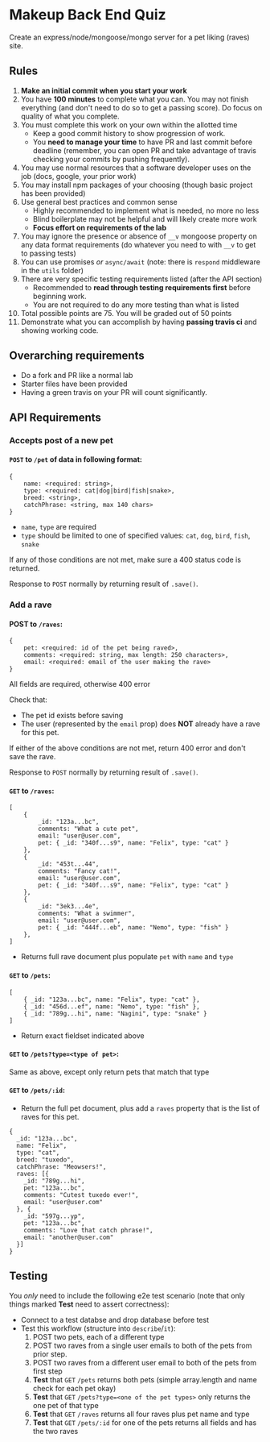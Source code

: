 # Makeup Back End Quiz

Create an express/node/mongoose/mongo server for a pet liking (raves) site.

## Rules

1. **Make an initial commit when you start your work**
1. You have **100 minutes** to complete what you can. You may not finish everything 
(and don't need to do so to get a passing score). Do focus on quality of what you complete.
1. You must complete this work on your own within the allotted time
    * Keep a good commit history to show progression of work.
    * You **need to manage your time** to have PR and last commit before deadline (remember, you can
    open PR and take advantage of travis checking your commits by pushing frequently).
1. You may use normal resources that a software developer uses on the job (docs, google, your prior work)
1. You may install npm packages of your choosing (though basic project has been provided)
1. Use general best practices and common sense
    * Highly recommended to implement what is needed, no more no less
    * Blind boilerplate may not be helpful and will likely create more work
    * **Focus effort on requirements of the lab**
1. You may ignore the presence or absence of `__v` mongoose property on 
any data format requirements (do whatever you need to with `__v` to get to passing tests)
1. You can use promises _or_ `async/await` (note: there is `respond` middleware in the `utils` folder)
1. There are very specific testing requirements listed (after the API section)
    * Recommended to **read through testing requirements first** before beginning work.
    * You are not required to do any more testing than what is listed
1. Total possible points are 75. You will be graded out of 50 points
1. Demonstrate what you can accomplish by having **passing travis ci** and showing working code.

## Overarching requirements
* Do a fork and PR like a normal lab
* Starter files have been provided
* Having a green travis on your PR will count significantly.

## API Requirements

### Accepts post of a new pet

#### `POST` to `/pet` of data in following format:

```
{
    name: <required: string>,
    type: <required: cat|dog|bird|fish|snake>,
    breed: <string>,
    catchPhrase: <string, max 140 chars>
}
```

* `name`, `type` are required
* `type` should be limited to one of specified values: `cat`, `dog`, `bird`, `fish`, `snake`

If any of those conditions are not met, make sure a 400 status code is returned.

Response to `POST` normally by returning result of `.save()`.

### Add a rave

#### POST to `/raves`:

```
{
    pet: <required: id of the pet being raved>,
    comments: <required: string, max length: 250 characters>,
    email: <required: email of the user making the rave>
}
```

All fields are required, otherwise 400 error

Check that:
* The pet id exists before saving
* The user (represented by the `email` prop) does **NOT** already have a rave for this pet. 

If either of the above conditions are not met, return 400 error and don't save the rave.

Response to `POST` normally by returning result of `.save()`.

#### `GET` to `/raves`:

```
[
    { 
        _id: "123a...bc", 
        comments: "What a cute pet", 
        email: "user@user.com", 
        pet: { _id: "340f...s9", name: "Felix", type: "cat" } 
    },
    { 
        _id: "453t...44", 
        comments: "Fancy cat!", 
        email: "user@user.com", 
        pet: { _id: "340f...s9", name: "Felix", type: "cat" } 
    },
    { 
        _id: "3ek3...4e", 
        comments: "What a swimmer", 
        email: "user@user.com", 
        pet: { _id: "444f...eb", name: "Nemo", type: "fish" } 
    },
]
```

* Returns full rave document plus populate `pet` with `name` and `type`

#### `GET` to `/pets`:

```
[
    { _id: "123a...bc", name: "Felix", type: "cat" },
    { _id: "456d...ef", name: "Nemo", type: "fish" },
    { _id: "789g...hi", name: "Nagini", type: "snake" }
]
```

* Return exact fieldset indicated above

#### `GET` to `/pets?type=<type of pet>`:

Same as above, except only return pets that match that type

#### `GET` to `/pets/:id`:

* Return the full pet document, plus add a `raves` property that is the list of 
raves for this pet.

```
{ 
  _id: "123a...bc", 
  name: "Felix", 
  type: "cat", 
  breed: "tuxedo",
  catchPhrase: "Meowsers!",
  raves: [{
    _id: "789g...hi",
    pet: "123a...bc",
    comments: "Cutest tuxedo ever!",
    email: "user@user.com"
  }, {
    _id: "597g...yp",
    pet: "123a...bc",
    comments: "Love that catch phrase!",
    email: "another@user.com"
  }] 
}
```

## Testing

You *only* need to include the following e2e test scenario (note that only things marked **Test** 
need to assert correctness):

* Connect to a test databse and drop database before test
* Test this workflow (structure into `describe`/`it`):
  1. POST two pets, each of a different type
  1. POST two raves from a single user emails to both of the pets from prior step.
  1. POST two raves from a different user email to both of the pets from first step
  1. **Test** that `GET` `/pets` returns both pets (simple array.length and name check for 
  each pet okay)
  1. **Test** that `GET` `/pets?type=<one of the pet types>` only returns the one pet of that type
  1. **Test** that `GET` `/raves` returns all four raves plus pet name and type
  1. **Test** that `GET` `/pets/:id` for one of the pets returns all fields and has the two raves